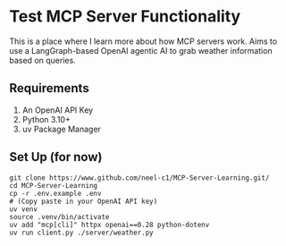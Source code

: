 # Test MCP Server Functionality

This is a place where I learn more about how MCP servers work. Aims to use a LangGraph-based OpenAI agentic AI to grab weather information based on queries. 

## Requirements

1. An OpenAI API Key
2. Python 3.10+
3. uv Package Manager

## Set Up (for now)

```
git clone https://www.github.com/neel-c1/MCP-Server-Learning.git/
cd MCP-Server-Learning
cp -r .env.example .env
# (Copy paste in your OpenAI API key)
uv venv
source .venv/bin/activate
uv add "mcp[cli]" httpx openai==0.28 python-dotenv
uv run client.py ./server/weather.py
```
